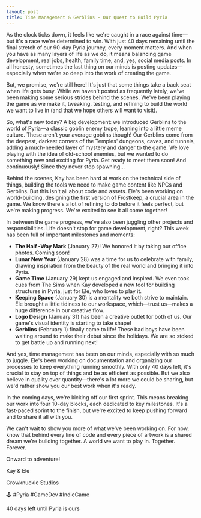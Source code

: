 ```yaml
---
layout: post
title: Time Management & Gerblins - Our Quest to Build Pyria
---
```



As the clock ticks down, it feels like we're caught in a race against time—but it's a race we're determined to win. With just 40 days remaining until the final stretch of our 90-day Pyria journey, every moment matters. And when you have as many layers of life as we do, it means balancing game development, real jobs, health, family time, and, yes, social media posts. In all honesty, sometimes the last thing on our minds is posting updates—especially when we're so deep into the work of creating the game.

But, we promise, we're still here! It's just that some things take a back seat when life gets busy. While we haven't posted as frequently lately, we've been making some serious strides behind the scenes. We've been playing the game as we make it, tweaking, testing, and refining to build the world we want to live in (and that we hope others will want to visit).

So, what's new today? A big development: we introduced Gerblins to the world of Pyria—a classic goblin enemy trope, leaning into a little meme culture. These aren't your average goblins though! Our Gerblins come from the deepest, darkest corners of the Temples' dungeons, caves, and tunnels, adding a much-needed layer of mystery and danger to the game. We love playing with the idea of old-school enemies, but we wanted to do something new and exciting for Pyria. Get ready to meet them soon! And continuously! Since they never stop spawning...

Behind the scenes, Kay has been hard at work on the technical side of things, building the tools we need to make game content like NPCs and Gerblins. But this isn't all about code and assets. Ele's been working on world-building, designing the first version of Frostkeep, a crucial area in the game. We know there's a lot of refining to do before it feels perfect, but we're making progress. We're excited to see it all come together!

In between the game progress, we've also been juggling other projects and responsibilities. Life doesn't stop for game development, right? This week has been full of important milestones and moments:

* **The Half -Way Mark** (January 27)! We honored it by taking our office photos. Coming soon! 
* **Lunar New Year** (January 28) was a time for us to celebrate with family, drawing inspiration from the beauty of the real world and bringing it into Pyria.
* **Game Time** (January 29) kept us engaged and inspired. We even took cues from The Sims when Kay developed a new tool for building structures in Pyria, just for Ele, who loves to play it.	
* **Keeping Space** (January 30) is a mentality we both strive to maintain.  Ele brought a little tidiness to our workspace, which—trust us—makes a huge difference in our creative flow. 
* **Logo Design** (January 31) has been a creative outlet for both of us. Our game's visual identity is starting to take shape! 
* **Gerblins** (February 1) finally came to life! These bad boys have been waiting around to make their debut since the holidays. We are so stoked to get battle up and running next!

And yes, time management has been on our minds, especially with so much to juggle. Ele's been working on documentation and organizing our processes to keep everything running smoothly. With only 40 days left, it's crucial to stay on top of things and be as efficient as possible. But we also believe in quality over quantity—there's a lot more we could be sharing, but we'd rather show you our best work when it's ready.

In the coming days, we're kicking off our first sprint. This means breaking our work into four 10-day blocks, each dedicated to key milestones. It's a fast-paced sprint to the finish, but we're excited to keep pushing forward and to share it all with you.

We can't wait to show you more of what we've been working on. For now, know that behind every line of code and every piece of artwork is a shared dream we're building together. A world we want to play in. Together. Forever.

Onward to adventure!

Kay & Ele

Crowknuckle Studios

🕹️ #Pyria #GameDev #IndieGame

40 days left until Pyria is ours

